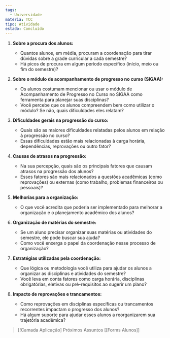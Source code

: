 ```yaml
---
tags:
  - Universidade
materia: TCC
tipo: Atividade
estado: Concluído
---
```

1. **Sobre a procura dos alunos:**
   - Quantos alunos, em média, procuram a coordenação para tirar dúvidas sobre a grade curricular a cada semestre?  
   - Há picos de procura em algum período específico (início, meio ou fim do semestre)?  

2. **Sobre o módulo de acompanhamento de progresso no curso (SIGAA):**
   - Os alunos costumam mencionar ou usar o módulo de Acompanhamento de Progresso no Curso no SIGAA como ferramenta para planejar suas disciplinas?  
   - Você percebe que os alunos compreendem bem como utilizar o módulo? Se não, quais dificuldades eles relatam?  

3. **Dificuldades gerais na progressão do curso:**
   - Quais são as maiores dificuldades relatadas pelos alunos em relação à progressão no curso?  
   - Essas dificuldades estão mais relacionadas à carga horária, dependências, reprovações ou outro fator?  

4. **Causas de atrasos na progressão:**
   - Na sua percepção, quais são os principais fatores que causam atrasos na progressão dos alunos?  
   - Esses fatores são mais relacionados a questões acadêmicas (como reprovações) ou externas (como trabalho, problemas financeiros ou pessoais)?  

5. **Melhorias para a organização:**
   - O que você acredita que poderia ser implementado para melhorar a organização e o planejamento acadêmico dos alunos?  

6. **Organização de matérias do semestre:**
   - Se um aluno precisar organizar suas matérias ou atividades do semestre, ele pode buscar sua ajuda?  
   - Como você enxerga o papel da coordenação nesse processo de organização?  

7. **Estratégias utilizadas pela coordenação:**
   - Que lógica ou metodologia você utiliza para ajudar os alunos a organizar as disciplinas e atividades do semestre?  
   - Você leva em conta fatores como carga horária, disciplinas obrigatórias, eletivas ou pré-requisitos ao sugerir um plano?  

8. **Impacto de reprovações e trancamentos:**
   - Como reprovações em disciplinas específicas ou trancamentos recorrentes impactam o progresso dos alunos?  
   - Há algum suporte para ajudar esses alunos a reorganizarem sua trajetória acadêmica? 


> [!Camada Aplicação] Próximos Assuntos 
> [[Forms Alunos]]